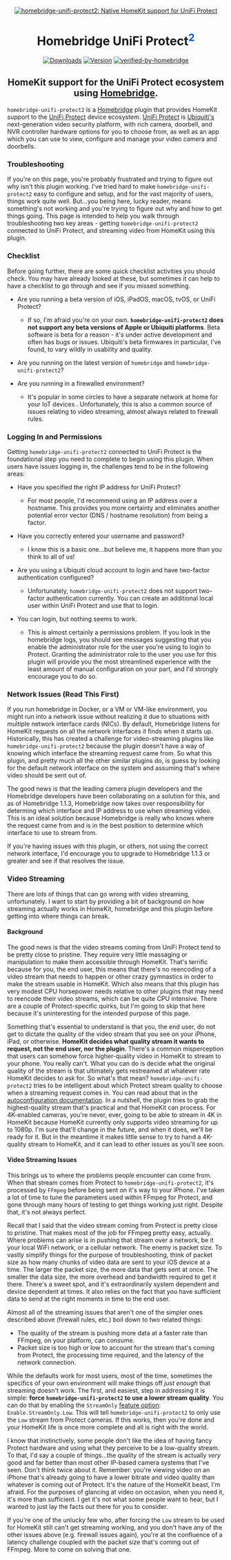 <SPAN ALIGN="CENTER" STYLE="text-align:center">
<DIV ALIGN="CENTER" STYLE="text-align:center">

[![homebridge-unifi-protect2: Native HomeKit support for UniFi Protect](https://raw.githubusercontent.com/hjdhjd/homebridge-unifi-protect2/master/homebridge-protect.svg)](https://github.com/hjdhjd/homebridge-unifi-protect2)

# Homebridge UniFi Protect<SUP STYLE="font-size: smaller; color:#0559C9;">2</SUP>

[![Downloads](https://img.shields.io/npm/dt/homebridge-unifi-protect2?color=%230559C9&style=for-the-badge)](https://www.npmjs.com/package/homebridge-unifi-protect2)
[![Version](https://img.shields.io/npm/v/homebridge-unifi-protect2?color=%230559C9&label=UniFi%20Protect%202&logo=ubiquiti&logoColor=%230559C9&style=for-the-badge)](https://www.npmjs.com/package/homebridge-unifi-protect2)
[![verified-by-homebridge](https://img.shields.io/badge/homebridge-verified-blueviolet?color=%2357277C&style=for-the-badge)](https://github.com/homebridge/homebridge/wiki/Verified-Plugins)

## HomeKit support for the UniFi Protect ecosystem using [Homebridge](https://homebridge.io).
</DIV>
</SPAN>

`homebridge-unifi-protect2` is a [Homebridge](https://homebridge.io) plugin that provides HomeKit support to the [UniFi Protect](https://unifi-network.ui.com/video-security) device ecosystem. [UniFi Protect](https://unifi-network.ui.com/video-security) is [Ubiquiti's](https://www.ui.com) next-generation video security platform, with rich camera, doorbell, and NVR controller hardware options for you to choose from, as well as an app which you can use to view, configure and manage your video camera and doorbells.

### Troubleshooting
If you're on this page, you're probably frustrated and trying to figure out why isn't this plugin working. I've tried hard to make `homebridge-unifi-protect2` easy to configure and setup, and for the vast majority of users, things work quite well. But...you being here, lucky reader, means something's not working and you're trying to figure out why and how to get things going. This page is intended to help you walk through troubleshooting two key areas - getting `homebridge-unifi-protect2` connected to UniFi Protect, and streaming video from HomeKit using this plugin.

### Checklist
Before going further, there are some quick checklist activities you should check. You may have already looked at these, but sometimes it can help to have a checklist to go through and see if you missed something.

* Are you running a beta version of iOS, iPadOS, macOS, tvOS, or UniFi Protect?
  * If so, I'm afraid you're on your own. **`homebridge-unifi-protect2` does not support any beta versions of Apple or Ubiquiti platforms**. Beta software is beta for a reason - it's under active development and often has bugs or issues. Ubiquiti's beta firmwares in particular, I've found, to vary wildly in usability and quality.

* Are you running on the latest version of `homebridge` and `homebridge-unifi-protect2`?

* Are you running in a firewalled environment?
  * It's popular in some circles to have a separate network at home for your IoT devices . Unfortunately, this is also a common source of issues relating to video streaming, almost always related to firewall rules.

### Logging In and Permissions
Getting `homebridge-unifi-protect2` connected to UniFi Protect is the foundational step you need to complete to begin using this plugin. When users have issues logging in, the challenges tend to be in the following areas:

* Have you specified the right IP address for UniFi Protect?
  * For most people, I'd recommend using an IP address over a hostname. This provides you more certainty and eliminates another potential error vector (DNS / hostname resolution) from being a factor.

* Have you correctly entered your username and password?
  * I know this is a basic one...but believe me, it happens more than you think to all of us!

* Are you using a Ubiquiti cloud account to login and have two-factor authentication configured?
  * Unfortunately, `homebridge-unifi-protect2` does not support two-factor authentication currently. You can create an additional local user within UniFi Protect and use that to login.

* You can login, but nothing seems to work.
  * This is almost certainly a permissions problem. If you look in the homebridge logs, you should see messages suggesting that you enable the administrator role for the user you're using to login to Protect. Granting the administrator role to the user you use for this plugin will provide you the most streamlined experience with the least amount of manual configuration on your part, and I'd strongly encourage you to do so.

### Network Issues (Read This First)
If you run homebridge in Docker, or a VM or VM-like environment, you might run into a network issue without realizing it due to situations with multiple network interface cards (NICs). By default, Homebridge listens for HomeKit requests on all the network interfaces it finds when it starts up. Historically, this has created a challenge for video-streaming plugins like `homebridge-unifi-protect2` because the plugin doesn't have a way of knowing which interface the streaming request came from. So what this plugin, and pretty much all the other similar plugins do, is guess by looking for the default network interface on the system and assuming that's where video should be sent out of.

The good news is that the leading camera plugin developers and the Homebridge developers have been collaborating on a solution for this, and as of Homebridge 1.1.3, Homebridge now takes over responsibility for determing which interface and IP address to use when streaming video. This is an ideal solution because Homebridge is really who knows where the request came from and is in the best position to determine which interface to use to stream from.

If you're having issues with this plugin, or others, not using the correct network interface, I'd encourage you to upgrade to Homebridge 1.1.3 or greater and see if that resolves the issue.

### Video Streaming
There are lots of things that can go wrong with video streaming, unfortunately. I want to start by providing a bit of background on how streaming actually works in HomeKit, homebridge and this plugin before getting into where things can break.

#### Background
The good news is that the video streams coming from UniFi Protect tend to be pretty close to pristine. They require very little massaging or manipulation to make them accessible through HomeKit. That's terrific because for you, the end user, this means that there's no reencoding of a video stream that needs to happen or other crazy gymnastics in order to make the stream usable in HomeKit. Which also means that this plugin has very modest CPU horsepower needs relative to other plugins that may need to reencode their video streams, which can be quite CPU intensive. There are a couple of Protect-specific quirks, but I'm going to skip that here because it's uninteresting for the intended purpose of this page.

Something that's essential to understand is that you, the end user, do not get to dictate the quality of the video stream that you see on your iPhone, iPad, or otherwise. **HomeKit decides what quality stream it wants to request, not the end user, nor the plugin**. There's a common misperception that users can somehow force higher-quality video in HomeKit to stream to your phone. You really can't. What you can do is decide what the original quality of the stream is that ultimately gets restreamed at whatever rate HomeKit decides to ask for. So what's that mean? `homebridge-unifi-protect2` tries to be intelligent about which Protect stream quality to choose when a streaming request comes in. You can read about that in the [autoconfiguration documentation](https://github.com/hjdhjd/homebridge-unifi-protect2/blob/master/docs/Autoconfiguration.md). In a nutshell, the plugin tries to grab the highest-quality stream that's practical and that HomeKit can process. For 4K-enabled cameras, you're never, ever, going to be able to stream in 4K in HomeKit because HomeKit currently only supports video streaming for up to 1080p. I'm sure that'll change in the future, and when it does, we'll be ready for it. But in the meantime it makes little sense to try to hand a 4K-quality stream to HomeKit, and it can lead to other issues as you'll see soon.

#### Video Streaming Issues
This brings us to where the problems people encounter can come from. When that stream comes from Protect to `homebridge-unifi-protect2`, it's processed by `FFmpeg` before being sent on it's way to your iPhone. I've taken a lot of time to tune the parameters used within FFmpeg for Protect, and gone through many hours of testing to get things working just right. Despite that, it's not always perfect.

Recall that I said that the video stream coming from Protect is pretty close to pristine. That makes most of the job for FFmpeg pretty easy, actually. Where problems can arise is in pushing that stream over a network, be it your local WiFi network, or a cellular network. The enemy is packet size. To vastly simplify things for the purpose of troubleshooting, think of packet size as how many chunks of video data are sent to your iOS device at a time. The larger the packet size, the more data that gets sent at once. The smaller the data size, the more overhead and bandwidth required to get it there. There's a sweet spot, and it's extraordinarily system dependent and device dependent at times. It also relies on the fact that you have sufficient data to send at the right moments in time to the end user.

Almost all of the streaming issues that aren't one of the simpler ones described above (firewall rules, etc.) boil down to two related things:

 * The quality of the stream is pushing more data at a faster rate than FFmpeg, on your platform, can consume.
 * Packet size is too high or low to account for the stream that's coming from Protect, the processing time required, and the latency of the network connection.

While the defaults work for most users, most of the time, sometimes the specifics of your own environment will make things off *just enough* that streaming doesn't work. The first, and easiest, step in addressing it is simple: **force `homebridge-unifi-protect2` to use a lower stream quality**. You can do that by enabling the `StreamOnly` [feature option](https://github.com/hjdhjd/homebridge-unifi-protect2/blob/master/docs/FeatureOptions.md): `Enable.StreamOnly.Low`. This will tell `homebridge-unifi-protect2` to only use the `Low` stream from Protect cameras. If this works, then you're done and your HomeKit life is once more complete and all is right with the world.

I know that instinctively, some people don't like the idea of having fancy Protect hardware and using what they perceive to be a low-quality stream. To that, I'd say a couple of things...the quality of the stream is actually *very* good and far better than most other IP-based camera systems that I've seen. Don't think twice about it. Remember: you're viewing video on an iPhone that's already going to have a lower bitrate and video quality than whatever is coming out of Protect. It's the nature of the HomeKit beast, I'm afraid. For the purposes of glancing at video on occasion, when you need it, it's more than sufficient. I get it's not what some people want to hear, but I wanted to just lay the facts out there for you to consider.

If you're one of the unlucky few who, after forcing the `Low` stream to be used for HomeKit still can't get streaming working, and you don't have any of the other issues above (e.g. firewall issues again), you're at the confluence of a latency challenge coupled with the packet size that's coming out of FFmpeg. More to come on solving that one.
